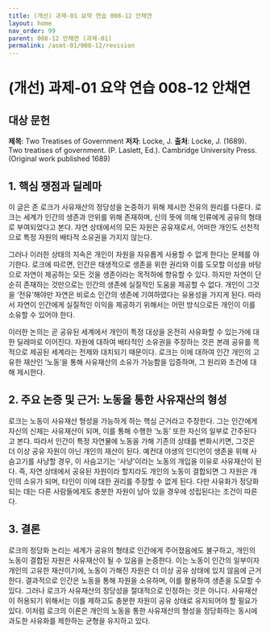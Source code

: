 ```yaml
---
title: (개선) 과제-01 요약 연습 008-12 안채연
layout: home
nav_order: 99
parent: 008-12 안채연 (과제-01)
permalink: /asmt-01/008-12/revision
---
```


# (개선) 과제-01 요약 연습 008-12 안채연 


## 대상 문헌
**제목**: Two Treatises of Government
**저자**: Locke, J.
**출처**: Locke, J. (1689). Two treatises of government. (P. Laslett, Ed.). Cambridge University Press. (Original work published 1689)

## 1. 핵심 쟁점과 딜레마  
이 글은 존 로크가 사유재산의 정당성을 논증하기 위해 제시한 전유의 원리를 다룬다. 로크는 세계가 인간의 생존과 안위를 위해 존재하며, 신의 뜻에 의해 인류에게 공유의 형태로 부여되었다고 본다. 자연 상태에서의 모든 자원은 공유재로서, 어떠한 개인도 선천적으로 특정 자원의 배타적 소유권을 가지지 않는다. 

그러나 이러한 상태의 지속은 개인이 자원을 자유롭게 사용할 수 없게 한다는 문제를 야기한다. 로크에 따르면, 인간은 태생적으로 생존을 위한 권리와 이를 도모할 이성을 바탕으로 자연이 제공하는 모든 것을 생존이라는 목적하에 향유할 수 있다. 하지만 자연이 단순히 존재하는 것만으로는 인간의 생존에 실질적인 도움을 제공할 수 없다. 개인이 그것을 ‘전유’해야만 자연은 비로소 인간의 생존에 기여하였다는 유용성을 가지게 된다. 따라서 자연이 인간에게 실질적인 이익을 제공하기 위해서는 어떤 방식으로든 개인이 이를 소유할 수 있어야 한다. 

이러한 논의는 곧 공유된 세계에서 개인이 특정 대상을 온전히 사유화할 수 있는가에 대한 딜레마로 이어진다. 자원에 대하여 배타적인 소유권을 주장하는 것은 본래 공유를 목적으로 제공된 세계라는 전제와 대치되기 때문이다. 로크는 이에 대하여 인간 개인의 고유한 재산인 ‘노동’을 통해 사유재산의 소유가 가능함을 입증하며, 그 원리와 조건에 대해 제시한다.

## 2. 주요 논증 및 근거: 노동을 통한 사유재산의 형성
로크는 노동이 사유재산 형성을 가능하게 하는 핵심 근거라고 주장한다. 그는 인간에게 자신의 신체는 사유재산이 되며, 이를 통해 수행한 ‘노동’ 또한 자신의 일부로 간주된다고 본다. 따라서 인간이 특정 자연물에 노동을 가해 기존의 상태를 변화시키면, 그것은 더 이상 공유 자원이 아닌 개인의 재산이 된다. 예컨대 야생의 인디언이 생존을 위해 사슴고기를 사냥할 경우, 이 사슴고기는 '사냥'이라는 노동의 개입을 이유로 사유재산이 된다. 즉, 자연 상태에서 공유된 자원이라 할지라도 개인의 노동이 결합되면 그 자원은 개인의 소유가 되며, 타인이 이에 대한 권리를 주장할 수 없게 된다. 다만 사유화가 정당화되는 데는 다른 사람들에게도 충분한 자원이 남아 있을 경우에 성립된다는 조건이 따른다.

## 3. 결론  
로크의 정당화 논리는 세계가 공유의 형태로 인간에게 주어졌음에도 불구하고, 개인의 노동이 결합된 자원은 사유재산이 될 수 있음을 논증한다. 이는 노동이 인간의 일부이자 개인의 고유한 재산이기에, 노동이 가해진 자원은 더 이상 공유 상태에 있지 않음에 근거한다. 결과적으로 인간은 노동을 통해 자원을 소유하며, 이를 활용하여 생존을 도모할 수 있다. 그러나 로크가 사유재산의 정당성을 절대적으로 인정하는 것은 아니다. 사유재산이 허용되기 위해서는 이를 제하고도 충분한 자원이 공유 상태로 유지되어야 할 필요가 있다. 이처럼 로크의 이론은 개인의 노동을 통한 사유재산의 형성을 정당화하는 동시에 과도한 사유화를 제한하는 균형을 유지하고 있다.
